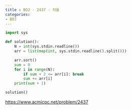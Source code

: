 ```yaml
---
title : BOJ - 2437 - 저울
categories:
- BOJ
---
```


```python
import sys

def solution():
    N = int(sys.stdin.readline())
    arr = list(map(int, sys.stdin.readline().split()))

    arr.sort()
    sum = 0
    for i in range(N):
        if sum + 2 <= arr[i]: break
        sum += arr[i]
    print(sum + 1)

solution()
```

https://www.acmicpc.net/problem/2437

